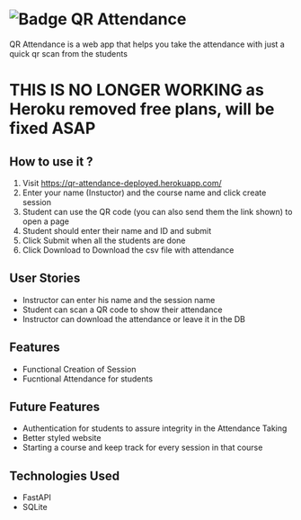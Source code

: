 #  ![Badge](https://img.shields.io/badge/Python-3776AB?style=for-the-badge&logo=python&logoColor=white) QR Attendance

QR Attendance is a web app that helps you take the attendance with just a quick qr scan from the students

# THIS IS NO LONGER WORKING as Heroku removed free plans, will be fixed ASAP

## How to use it ? 
1. Visit https://qr-attendance-deployed.herokuapp.com/
2. Enter your name (Instuctor) and the course name and click create session
3. Student can use the QR code (you can also send them the link shown) to open a page
4. Student should enter their name and ID and submit
5. Click Submit when all the students are done
6. Click Download to Download the csv file with attendance

## User Stories
- Instructor can enter his name and the session name
- Student can scan a QR code to show their attendance
- Instructor can download the attendance or leave it in the DB


## Features
- Functional Creation of Session
- Fucntional Attendance for students


## Future Features
- Authentication for students to assure integrity in the Attendance Taking
- Better styled website
- Starting a course and keep track for every session in that course 


## Technologies Used
- FastAPI
- SQLite
